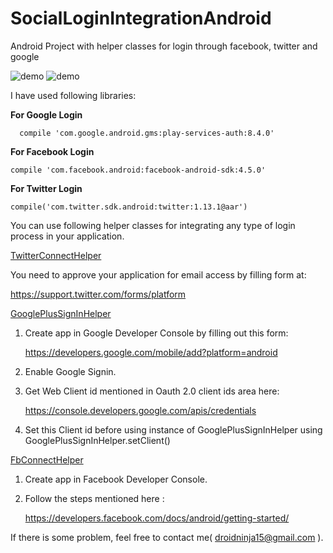 # SocialLoginIntegrationAndroid
Android Project with helper classes for login through facebook, twitter and google

![demo](http://i.imgur.com/R7XnpAC.png)
![demo](http://i.imgur.com/1fi6UZd.png)

I have used following libraries:

**For Google Login**
```
  compile 'com.google.android.gms:play-services-auth:8.4.0'
```
**For Facebook Login**
```
compile 'com.facebook.android:facebook-android-sdk:4.5.0'
```

**For Twitter Login**
```
compile('com.twitter.sdk.android:twitter:1.13.1@aar')
```

You can use following helper classes for integrating any type of login process in your application. 

[TwitterConnectHelper](https://github.com/DroidNinja/SocialLoginIntegrationAndroid/blob/master/app/src/main/java/com/binarywalllabs/socialintegration/helpers/TwitterConnectHelper.java)

You need to approve your application for email access by filling form at:
 
 https://support.twitter.com/forms/platform



[GooglePlusSignInHelper](https://github.com/DroidNinja/SocialLoginIntegrationAndroid/blob/master/app/src/main/java/com/binarywalllabs/socialintegration/helpers/GooglePlusSignInHelper.java)

1. Create app in Google Developer Console by filling out this form: 

    https://developers.google.com/mobile/add?platform=android

2. Enable Google Signin.

3. Get Web Client id mentioned in Oauth 2.0 client ids area here: 

    https://console.developers.google.com/apis/credentials

4. Set this Client id before using instance of GooglePlusSignInHelper using GooglePlusSignInHelper.setClient(<YOUR CLIENT ID>)



[FbConnectHelper](https://github.com/DroidNinja/SocialLoginIntegrationAndroid/blob/master/app/src/main/java/com/binarywalllabs/socialintegration/helpers/FbConnectHelper.java)

1. Create app in Facebook Developer Console.

2. Follow the steps mentioned here : 
   
   https://developers.facebook.com/docs/android/getting-started/

If there is some problem, feel free to contact me( droidninja15@gmail.com ).
